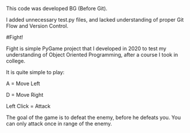 This code was developed BG (Before Git).

I added unnecessary test.py files, and lacked 
understanding of proper Git Flow and Version Control.

#Fight!

Fight is simple PyGame project that I developed in 
2020 to test my understanding of Object Oriented Programming, after
a course I took in college.

It is quite simple to play:

A = Move Left

D = Move Right

Left Click = Attack

The goal of the game is to defeat the enemy, before he defeats you.
You can only attack once in range of the enemy.